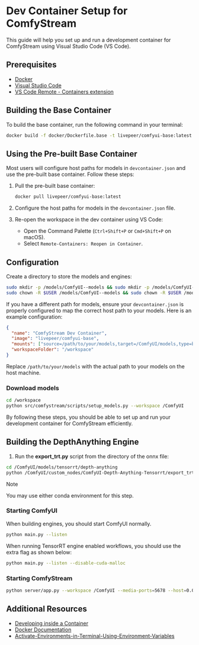 # Dev Container Setup for ComfyStream

This guide will help you set up and run a development container for ComfyStream using Visual Studio Code (VS Code).

## Prerequisites

- [Docker](https://www.docker.com/get-started)
- [Visual Studio Code](https://code.visualstudio.com/)
- [VS Code Remote - Containers extension](https://marketplace.visualstudio.com/items?itemName=ms-vscode-remote.remote-containers)

## Building the Base Container

To build the base container, run the following command in your terminal:

```sh
docker build -f docker/Dockerfile.base -t livepeer/comfyui-base:latest .
```

## Using the Pre-built Base Container

Most users will configure host paths for models in `devcontainer.json` and use the pre-built base container. Follow these steps:

1. Pull the pre-built base container:

   ```sh
   docker pull livepeer/comfyui-base:latest
   ```

2. Configure the host paths for models in the `devcontainer.json` file.
3. Re-open the workspace in the dev container using VS Code:
   - Open the Command Palette (`Ctrl+Shift+P` or `Cmd+Shift+P` on macOS).
   - Select `Remote-Containers: Reopen in Container`.

## Configuration

Create a directory to store the models and engines:

```sh
sudo mkdir -p /models/ComfyUI--models && sudo mkdir -p /models/ComfyUI--output
sudo chown -R $USER /models/ComfyUI--models && sudo chown -R $USER /models/ComfyUI--output
```

If you have a different path for models, ensure your `devcontainer.json` is properly configured to map the correct host path to your models. Here is an example configuration:

```json
{
  "name": "ComfyStream Dev Container",
  "image": "livepeer/comfyui-base",
  "mounts": ["source=/path/to/your/models,target=/ComfyUI/models,type=bind"],
  "workspaceFolder": "/workspace"
}
```

Replace `/path/to/your/models` with the actual path to your models on the host machine.

### Download models

```sh
cd /workspace
python src/comfystream/scripts/setup_models.py --workspace /ComfyUI
```

By following these steps, you should be able to set up and run your development container for ComfyStream efficiently.

## Building the DepthAnything Engine

1. Run the **export_trt.py** script from the directory of the onnx file:

```sh
cd /ComfyUI/models/tensorrt/depth-anything
python /ComfyUI/custom_nodes/ComfyUI-Depth-Anything-Tensorrt/export_trt.py
```

> [!NOTE]
> You may use either conda environment for this step.

### Starting ComfyUI

When building engines, you should start ComfyUI normally.

```sh
python main.py --listen
```

When running TensorRT engine enabled workflows, you should use the extra flag as shown below:

```sh
python main.py --listen --disable-cuda-malloc
```

### Starting ComfyStream

```sh
python server/app.py --workspace /ComfyUI --media-ports=5678 --host=0.0.0.0 --port 8888
```

## Additional Resources

- [Developing inside a Container](https://code.visualstudio.com/docs/remote/containers)
- [Docker Documentation](https://docs.docker.com/)
- [Activate-Environments-in-Terminal-Using-Environment-Variables](https://github.com/microsoft/vscode-python/wiki/Activate-Environments-in-Terminal-Using-Environment-Variables)
